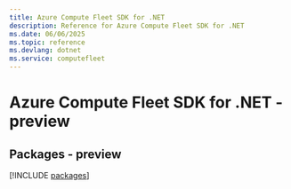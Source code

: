 ```yaml
---
title: Azure Compute Fleet SDK for .NET
description: Reference for Azure Compute Fleet SDK for .NET
ms.date: 06/06/2025
ms.topic: reference
ms.devlang: dotnet
ms.service: computefleet
---
```

# Azure Compute Fleet SDK for .NET - preview
## Packages - preview
[!INCLUDE [packages](compute-fleet-index.md)]